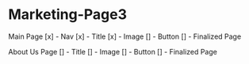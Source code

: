 # Marketing-Page3

Main Page
[x] - Nav
[x] - Title
[x] - Image
[]  - Button
[]  - Finalized Page

About Us Page
[]  - Title
[]  - Image
[]  - Button
[]  - Finalized Page
